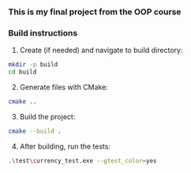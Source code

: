 ### This is my final project from the OOP course

### Build instructions

1. Create (if needed) and navigate to build directory:

```bash
mkdir -p build
cd build
```

2. Generate files with CMake:

```bash
cmake ..
```

3. Build the project:

```bash
cmake --build .
```

4. After building, run the tests:

```bash
.\test\currency_test.exe --gtest_color=yes
```
